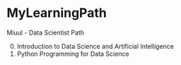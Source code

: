 # MyLearningPath
Miuul - Data Scientist Path

0. Introduction to Data Science and Artificial Intelligence
1. Python Programming for Data Science
